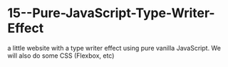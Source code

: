 # 15--Pure-JavaScript-Type-Writer-Effect
 a little website with a type writer effect using pure vanilla JavaScript. We will also do some CSS (Flexbox, etc)
